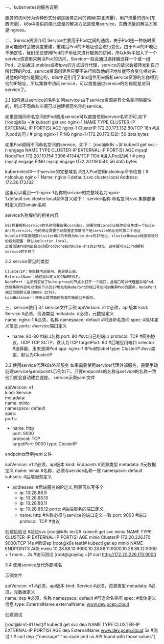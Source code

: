 一、kubernetes的服务调用

服务的访问分为俩种形式分别是服务之间的调用(南北流量)，用户流量的访问(东西流量)，k8s中提供的南北流量的解决方法是使用service，东西流量的解决方案是ingress。

二、Service资源介绍
Service主要用于Pod之间的通信，由于Pod是一种临时资源可能随时会被调度重建，重建后Pod的IP地址也会进行变化，由于Pod的IP地址不确定性，我们无法使用Pod的IP地址来进行服务的访问，所以k8s中加入了一个service资源用来解决Pod的访问。Service一般会通过选择器选择一个或一组Pod，之后通过iptables或者ipvs的方式进行代理，service的请求会被转发到自己所代理的Pod。service资源创建后只要不进行修改他的IP地址就不会变化相对来说他的IP地址是固定的，k8s中还引用了dns组件用来解析service资源的名称得到他的IP地址，所以集群中访问service，可以直接通过service的名称就是访问service了。

2.1 如何通过service的名称访问service
由于service资源是有命名空间隔离性的，所以不同命名空间可以创建相同名称的service。

如果是相同命名空间的Pod调用service可以直接使用service名称即可,如下
[root@k8s ~]# kubectl get svc nginx-1
NAME      TYPE        CLUSTER-IP       EXTERNAL-IP   PORT(S)   AGE
nginx-1   ClusterIP   172.20.173.132   <none>        80/TCP    18h
#进入pod访问
/ # ping nginx-1
PING nginx-1 (172.20.173.132): 56 data bytes

如果Pod调用不同命名空间的service，如下：
[root@k8s ~]# kubectl get svc -n engage 
NAME                  TYPE        CLUSTER-IP       EXTERNAL-IP   PORT(S)                          AGE
mysql                 NodePort    172.20.119.154   <none>        3306:41344/TCP                   119d
#进入Pod访问
/ # ping mysql.engage
PING mysql.engage (172.20.119.154): 56 data bytes

kubernetes中一个service的完整域名
#进入Pod使用nslookup命令检查
/ # nslookup nginx-1
Name:   nginx-1.default.svc.cluster.local
Address: 172.20.173.132

这里可以看到一个nginx-1名称的service的完整域名为nginx-1.default.svc.cluster.local具体含义如下：
service名称.命名空间.svc.集群部署时定义的Domain名称

service名称解析的相关内容

    k8s想要解析service的名称需要部署coredns，部署完成coredns插件后会生成一个kube-dns的service，他的地址需要手动配置正常情况下是service地址池的第二个地址
    kubelet中需要配置clusterDNS的参数为kube-dns的IP地址，clusterDomain根据安装时的规划配置：默认为cluster.local。
    之后创建Pod内部会自动把Pod的dns指向kube-dns的IP地址，这样就可以让Pod解析service的名称了

2.2 service常见的类型

    ClusterIP：在集群内部使用，也是默认值。
    ExternalName：通过返回定义的CNAME别名。
    NodePort：在所有安装了kube-proxy的节点上打开一个端口，此端口可以代理至后端Pod，然后集群外部可以使用节点的IP地址和NodePort的端口号访问到集群Pod的服务。NodePort端口范围默认是30000-32767。
    LoadBalancer：使用云提供商的负载均衡器公开服务。

三、service使用
3.1 service文件示例
apiVersion: v1     #必须，api版本
kind: Service      #必须，资源类型
metadata:          #必须，元数据定义     
  name: nginx-1    #必须，名称
  namespace: default  #可选命名空间
spec:              #具体定义信息
  ports:           #service端口定义
  - name: 80-80    #端口名称
    port: 80       #svc自己的端口
    protocol: TCP  #网络协议，UDP TCP SCTP，默认为TCP
    targetPort: 80 #后端应用端口
  selector:        #选择器，用来选择Pod
    app: nginx-1   #Pod的label
  type: ClusterIP  #svc类型，默认为ClusterIP

3.3 使用service代理k8s外部服务
如果需要使用service代理外部服务，需要手动创建service与endpoints示例如下。只要endpoints的名称与service的名称一致他们就会自动建立连接。
service示例yaml文件

apiVersion: v1   
kind: Service      
metadata:             
  name: minio   
  namespace: default  
spec:             
  ports:           
  - name: http    
    port: 9000      
    protocol: TCP  
    targetPort: 9000 
  type: ClusterIP

endpoints示例yaml文件

apiVersion: v1    #必须，api版本
kind: Endpoints   #资源类型
metadata:         #元数据定义
  name: minio     #名称，必须与service名称一致
  namespace: default
subsets:          #后端服务定义
- addresses:      #后端服务的IP定义,列表可以写多个
  - ip: 10.28.88.9 
  - ip: 10.28.88.10
  - ip: 10.28.88.11
  - ip: 10.28.88.12
  ports:          #后端服务的端口定义
  - name: http    #名称必须与service的端口定义一致
    port: 9000    #端口
    protocol: TCP #协议

创建后验证
#验证svc
[root@k8s test]# kubectl get svc minio
NAME    TYPE        CLUSTER-IP       EXTERNAL-IP   PORT(S)    AGE
minio   ClusterIP   172.20.226.170   <none>        9000/TCP   14s
#验证ep
[root@k8s test]# kubectl get ep minio
NAME    ENDPOINTS                                                        AGE
minio   10.28.88.10:9000,10.28.88.11:9000,10.28.88.12:9000 + 1 more...   2s
#访问测试
[root@graylog ~]# curl http://172.20.226.170:9000 
<?xml version="1.0" encoding="UTF-8"?>

3.4 使用service反代外部域名

示例文件

apiVersion: v1     #必须，api版本
kind: Service      #必须，资源类型
metadata:          #必须，元数据定义     
  name: dep   #必须，名称
  namespace: default  #可选命名空间
spec:              #具体定义信息
  type: ExternalName
  externalName: www.dev.pcep.cloud

创建测试

[root@km1-81 test]# kubectl get svc dep
NAME   TYPE           CLUSTER-IP   EXTERNAL-IP          PORT(S)   AGE
dep    ExternalName   <none>       www.dev.pcep.cloud   <none>    5s
#测试
/ # curl dep
{"message":"no route and no API found with those values"}


